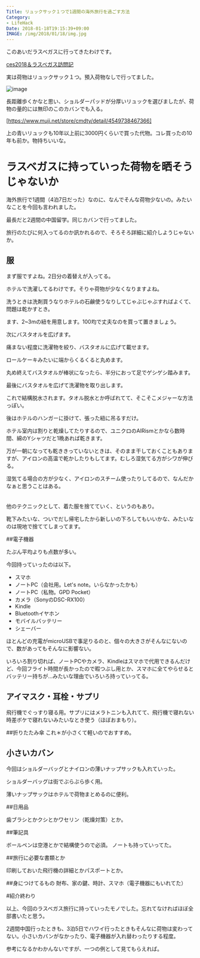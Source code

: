 ```yaml
---
Title: リュックサック１つで1週間の海外旅行を過ごす方法
Category:
- LifeHack
Date: 2018-01-18T19:15:39+09:00
IMAGE: /img/2018/01/18/img.jpg
---
```


このあいだラスベガスに行ってきたわけです。


[ces2018＆ラスベガス訪問記](/entry/2018/01/18/CES2018%EF%BC%86%E3%83%A9%E3%82%B9%E3%83%99%E3%82%AC%E3%82%B9%E8%A8%AA%E5%95%8F%E8%A8%98)


実は荷物はリュックサック１つ。預入荷物なしで行ってました。

![image](/img/2018/01/18/img.jpg)



長距離歩くかなと思い、ショルダーパッドが分厚いリュックを選びましたが、荷物の量的には無印のこのカバンでも入る。


[https://www.muji.net/store/cmdty/detail/4549738467366]



上の青いリュックも10年以上前に3000円くらいで買った代物。コレ買ったの10年も前か。物持ちいいな。

# ラスベガスに持っていった荷物を晒そうじゃないか

海外旅行で1週間（4泊7日だった）なのに、なんでそんな荷物少ないの。みたいなことを今回も言われました。

最長だと2週間の中国留学。同じカバンで行ってました。

旅行のたびに何入ってるのか訊かれるので、そろそろ詳細に紹介しようじゃないか。

## 服

まず服ですよね。2日分の着替えが入ってる。

ホテルで洗濯してるわけです。そりゃ荷物が少なくなりますよね。

洗うときは洗剤買うなりホテルの石鹸使うなりしてじゃぶじゃぶすればよくて、問題は乾かすとき。

ます、2~3mの紐を用意します。100均で丈夫なのを買って置きましょう。

次にバスタオルを広げます。

痛まない程度に洗濯物を絞り、バスタオルに広げて載せます。

ロールケーキみたいに端からくるくると丸めます。

丸め終えてバスタオルが棒状になったら、半分におって足でゲシゲシ踏みます。

最後にバスタオルを広げて洗濯物を取り出します。

これで結構脱水されます。タオル脱水とか呼ばれてて、そこそこメジャーな方法っぽい。

後はホテルのハンガーに掛けて、張った紐に吊るすだけ。

ホテル室内は割りと乾燥してたりするので、ユニクロのAIRismとかなら数時間、綿のYシャツだと1晩あれば乾きます。

万が一朝になっても乾ききっていないときは、そのまま干しておくこともありますが、アイロンの高温で乾かしたりもしてます。むしろ湿気てる方がシワが伸びる。

湿気てる場合の方が少なく、アイロンのスチーム使ったりしてるので、なんだかなぁと思うことはある。

　  
他のテクニックとして、着た服を捨てていく、というのもあり。

靴下みたいな、ついでだし帰宅したから新しいの下ろしてもいいかな、みたいなのは現地で捨ててしまってます。

##電子機器

たぶん平均よりも点数が多い。

今回持っていったのは以下。

* スマホ
* ノートPC（会社用。Let's note。いらなかったかも）
* ノートPC（私物。GPD Pocket）
* カメラ（SonyのDSC-RX100）
* Kindle
* Bluetoothイヤホン
* モバイルバッテリー
* シェーバー

ほとんどの充電がmicroUSBで事足りるのと、個々の大きさがそんなにないので、数があってもそんなに影響ない。

いろいろ割り切れば、ノートPCやカメラ、Kindleはスマホで代用できるんだけど、今回フライト時間が長かったので暇つぶし用とか、スマホに全てやらせるとバッテリー持ちが…みたいな理由でいろいろ持っていってる。

## アイマスク・耳栓・サプリ

飛行機でぐっすり寝る用。サプリにはメラトニンも入れてて、飛行機で寝れない時差ボケで寝れないみたいなとき使う（ほぼおまもり）。

##折りたたみ傘
これ＊が小さくて軽いのでおすすめ。

## 小さいカバン
今回はショルダーバッグとナイロンの薄いナップサックも入れていった。

ショルダーバッグは街でぶらぶら歩く用。

薄いナップサックはホテルで荷物まとめるのに便利。

##日用品

歯ブラシとかクシとかワセリン（乾燥対策）とか。

##筆記具

ボールペンは空港とかで結構使うので必須。
ノートも持っていってた。

##旅行に必要な書類とか

印刷しておいた飛行機の詳細とかパスポートとか。

##身につけてるもの
財布、家の鍵、時計、スマホ（電子機器にもいれてた）

#紹介終わり

以上、今回のラスベガス旅行に持っていったモノでした。忘れてなければほぼ全部書いたと思う。

2週間中国行ったときも、3泊5日でハワイ行ったときもそんなに荷物は変わってない。小さいカバンがなかったり、電子機器が入れ替わったりする程度。

参考になるかわかんないですが、一つの例として見てもらえれば。





